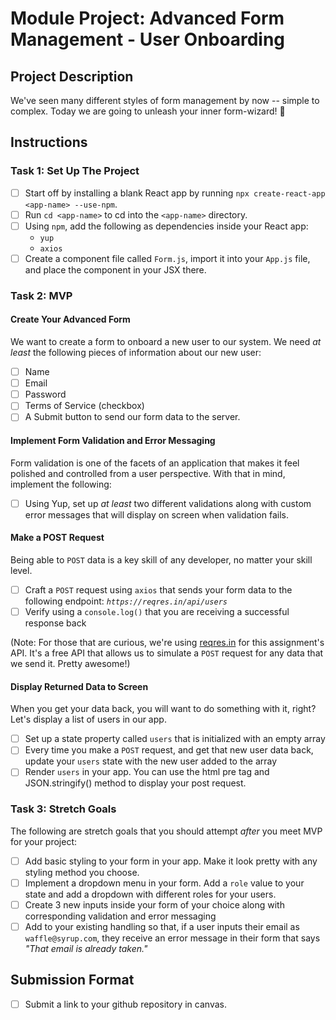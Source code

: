 # Module Project: Advanced Form Management - User Onboarding

## Project Description

We've seen many different styles of form management by now -- simple to complex. Today we are going to unleash your inner form-wizard! 🧙

## Instructions

### Task 1: Set Up The Project

- [ ] Start off by installing a blank React app by running `npx create-react-app <app-name> --use-npm`.
- [ ] Run `cd <app-name>` to cd into the `<app-name>` directory.
- [ ] Using `npm`, add the following as dependencies inside your React app:
  - `yup`
  - `axios`
- [ ] Create a component file called `Form.js`, import it into your `App.js` file, and place the component in your JSX there.

### Task 2: MVP

#### Create Your Advanced Form

We want to create a form to onboard a new user to our system. We need _at least_ the following pieces of information about our new user:

- [ ] Name
- [ ] Email
- [ ] Password
- [ ] Terms of Service (checkbox)
- [ ] A Submit button to send our form data to the server.

#### Implement Form Validation and Error Messaging

Form validation is one of the facets of an application that makes it feel polished and controlled from a user perspective. With that in mind, implement the following:

- [ ] Using Yup, set up _at least_ two different validations along with custom error messages that will display on screen when validation fails.

#### Make a POST Request

Being able to `POST` data is a key skill of any developer, no matter your skill level.

- [ ] Craft a `POST` request using `axios` that sends your form data to the following endpoint: _`https://reqres.in/api/users`_
- [ ] Verify using a `console.log()` that you are receiving a successful response back

(Note: For those that are curious, we're using [reqres.in](https://reqres.in/) for this assignment's API. It's a free API that allows us to simulate a `POST` request for any data that we send it. Pretty awesome!)

#### Display Returned Data to Screen

When you get your data back, you will want to do something with it, right? Let's display a list of users in our app.

- [ ] Set up a state property called `users` that is initialized with an empty array
- [ ] Every time you make a `POST` request, and get that new user data back, update your `users` state with the new user added to the array
- [ ] Render `users` in your app. You can use the html pre tag and JSON.stringify() method to display your post request.

### Task 3: Stretch Goals

The following are stretch goals that you should attempt _after_ you meet MVP for your project:

- [ ] Add basic styling to your form in your app. Make it look pretty with any styling method you choose.
- [ ] Implement a dropdown menu in your form. Add a `role` value to your state and add a dropdown with different roles for your users.
- [ ] Create 3 new inputs inside your form of your choice along with corresponding validation and error messaging
- [ ] Add to your existing handling so that, if a user inputs their email as `waffle@syrup.com`, they receive an error message in their form that says _"That email is already taken."_

## Submission Format

* [ ] Submit a link to your github repository in canvas.